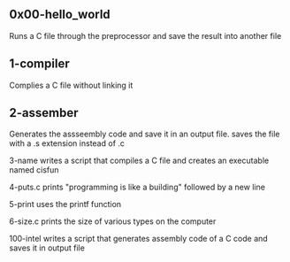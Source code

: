 ## 0x00-hello_world

Runs a C file through the preprocessor and save the result into another file

## 1-compiler 
Complies a C file without linking it

## 2-assember

Generates the assseembly code and save it in an output file. saves the file with a .s extension instead of .c

3-name writes a script that compiles a C file and creates an executable named cisfun

4-puts.c prints "programming is like a building" followed by a new line

5-print uses the printf function

6-size.c prints the size of various types on the computer

100-intel writes a script that generates assembly code of a C code and saves it in output file
